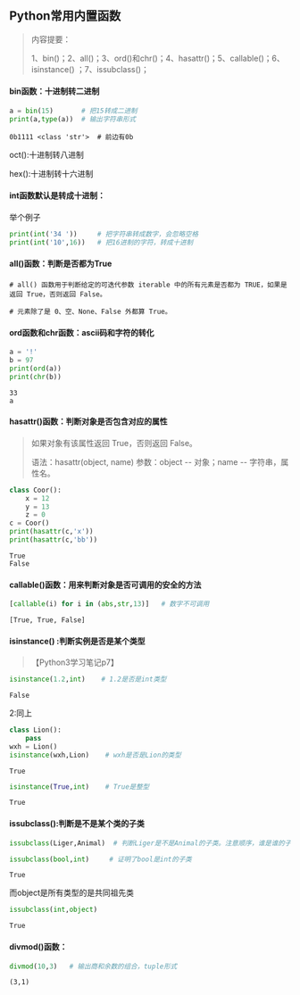 ## Python常用内置函数

> 内容提要：
>
> 1、bin()；2、all()；3、ord()和chr()；4、hasattr()；5、callable()；6、isinstance() ；7、issubclass()；

#### bin函数：十进制转二进制

```Python
a = bin(15)       # 把15转成二进制
print(a,type(a))  # 输出字符串形式
```

```
0b1111 <class 'str'>  # 前边有0b
```

oct():十进制转八进制

hex():十进制转十六进制

#### int函数默认是转成十进制：

举个例子

```Python
print(int('34 '))     # 把字符串转成数字，会忽略空格
print(int('10',16))   # 把16进制的字符，转成十进制

```

#### all()函数：判断是否都为True

```
# all() 函数用于判断给定的可迭代参数 iterable 中的所有元素是否都为 TRUE，如果是返回 True，否则返回 False。

# 元素除了是 0、空、None、False 外都算 True。
```

#### ord函数和chr函数：ascii码和字符的转化

```python
a = '!'
b = 97
print(ord(a))
print(chr(b))
```

```
33
a
```



#### hasattr()函数：判断对象是否包含对应的属性

> 如果对象有该属性返回 True，否则返回 False。
>
> 语法：hasattr(object, name)     参数：object -- 对象；name -- 字符串，属性名。

```python
class Coor():
    x = 12
    y = 13
    z = 0 
c = Coor()
print(hasattr(c,'x'))
print(hasattr(c,'bb'))
```

```
True
False
```

#### callable()函数：用来判断对象是否可调用的安全的方法

```python 
[callable(i) for i in (abs,str,13)]   # 数字不可调用
```

```
[True, True, False]
```

#### isinstance() :判断实例是否是某个类型

> 【Python3学习笔记p7】

```python 
isinstance(1.2,int)    # 1.2是否是int类型
```

```
False
```

2:同上

```python 
class Lion():        
    pass
wxh = Lion()
isinstance(wxh,Lion)    # wxh是否是Lion的类型
```

```
True
```

```python 
isinstance(True,int)    # True是整型
```

```
True
```

#### issubclass():判断是不是某个类的子类

```python
issubclass(Liger,Animal)  # 判断Liger是不是Animal的子类。注意顺序，谁是谁的子类
```

```python
issubclass(bool,int)     # 证明了bool是int的子类
```

```
True
```

而object是所有类型的是共同祖先类

```python
issubclass(int,object)
```

```
True
```

#### divmod()函数：

```Python
divmod(10,3)   # 输出商和余数的组合，tuple形式
```

```
(3,1)
```

